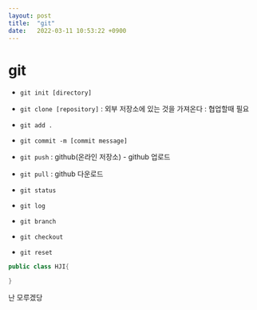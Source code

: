 ```yaml
---
layout: post
title:  "git"
date:   2022-03-11 10:53:22 +0900
---
```


# git

* `git init [directory]`
* `git clone [repository]` : 외부 저장소에 있는 것을 가져온다 : 협업할때 필요

* `git add .`
* `git commit -m [commit message]`
* `git push` : github(온라인 저장소) - github 업로드
* `git pull` : github 다운로드

* `git status`
* `git log`

* `git branch`
* `git checkout`

* `git reset`

``` JAVA
public class HJI{

}
```

난 모루겠당